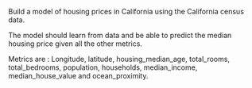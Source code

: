 Build a model of housing prices in California using the California census data.

The model should learn from data and be able to predict the median housing price given all the other metrics.

Metrics are : Longitude, latitude, housing_median_age, total_rooms, total_bedrooms, population, households, median_income, median_house_value and ocean_proximity.
